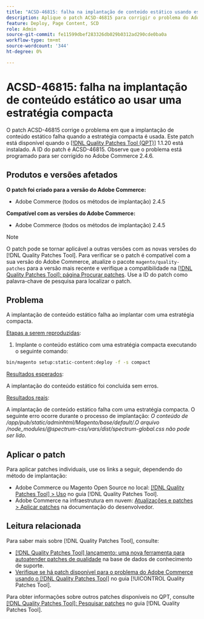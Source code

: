 ```yaml
---
title: "ACSD-46815: falha na implantação de conteúdo estático usando estratégia compacta"
description: Aplique o patch ACSD-46815 para corrigir o problema do Adobe Commerce em que a implantação de conteúdo estático falha ao usar uma estratégia compacta.
feature: Deploy, Page Content, SCD
role: Admin
source-git-commit: fe11599dbef283326db029b0312ad290cde0ba0a
workflow-type: tm+mt
source-wordcount: '344'
ht-degree: 0%

---
```


# ACSD-46815: falha na implantação de conteúdo estático ao usar uma estratégia compacta

O patch ACSD-46815 corrige o problema em que a implantação de conteúdo estático falha quando a estratégia compacta é usada. Este patch está disponível quando o [[!DNL Quality Patches Tool (QPT)]](https://support.magento.com/hc/en-us/articles/360047139492) 1.1.20 está instalado. A ID do patch é ACSD-46815. Observe que o problema está programado para ser corrigido no Adobe Commerce 2.4.6.

## Produtos e versões afetados

**O patch foi criado para a versão do Adobe Commerce:**

* Adobe Commerce (todos os métodos de implantação) 2.4.5

**Compatível com as versões do Adobe Commerce:**

* Adobe Commerce (todos os métodos de implantação) 2.4.5

>[!NOTE]
>
>O patch pode se tornar aplicável a outras versões com as novas versões do [!DNL Quality Patches Tool]. Para verificar se o patch é compatível com a sua versão do Adobe Commerce, atualize o pacote `magento/quality-patches` para a versão mais recente e verifique a compatibilidade na [[!DNL Quality Patches Tool]: página Procurar patches](https://experienceleague.adobe.com/tools/commerce-quality-patches/index.html). Use a ID do patch como palavra-chave de pesquisa para localizar o patch.

## Problema

A implantação de conteúdo estático falha ao implantar com uma estratégia compacta.

<u>Etapas a serem reproduzidas</u>:

1. Implante o conteúdo estático com uma estratégia compacta executando o seguinte comando:

```bash
bin/magento setup:static-content:deploy -f -s compact
```

<u>Resultados esperados</u>:

A implantação do conteúdo estático foi concluída sem erros.

<u>Resultados reais</u>:

A implantação de conteúdo estático falha com uma estratégia compacta. O seguinte erro ocorre durante o processo de implantação: *O conteúdo de /app/pub/static/adminhtml/Magento/base/default/.O arquivo /node_modules/@spectrum-css/vars/dist/spectrum-global.css não pode ser lido.*

## Aplicar o patch

Para aplicar patches individuais, use os links a seguir, dependendo do método de implantação:

* Adobe Commerce ou Magento Open Source no local: [[!DNL Quality Patches Tool] > Uso](/help/tools/quality-patches-tool/usage.md) no guia [!DNL Quality Patches Tool].
* Adobe Commerce na infraestrutura em nuvem: [Atualizações e patches > Aplicar patches](https://experienceleague.adobe.com/docs/commerce-cloud-service/user-guide/develop/upgrade/apply-patches.html) na documentação do desenvolvedor.

## Leitura relacionada

Para saber mais sobre [!DNL Quality Patches Tool], consulte:

* [[!DNL Quality Patches Tool] lançamento: uma nova ferramenta para autoatender patches de qualidade](https://experienceleague.adobe.com/en/docs/commerce-knowledge-base/kb/announcements/commerce-announcements/magento-quality-patches-released-new-tool-to-self-serve-quality-patches) na base de dados de conhecimento de suporte.
* [Verifique se há patch disponível para o problema do Adobe Commerce usando o  [!DNL Quality Patches Tool]](/help/tools/quality-patches-tool/patches-available-in-qpt/check-patch-for-magento-issue-with-magento-quality-patches.md) no guia [!UICONTROL Quality Patches Tool].


Para obter informações sobre outros patches disponíveis no QPT, consulte [[!DNL Quality Patches Tool]: Pesquisar patches](https://experienceleague.adobe.com/tools/commerce-quality-patches/index.html) no guia [!DNL Quality Patches Tool].
